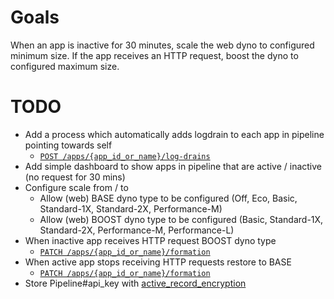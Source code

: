 # Goals

When an app is inactive for 30 minutes, scale the web dyno to configured minimum size.
If the app receives an HTTP request, boost the dyno to configured maximum size.

# TODO

- Add a process which automatically adds logdrain to each app in pipeline pointing towards self
  - [`POST /apps/{app_id_or_name}/log-drains`](https://devcenter.heroku.com/articles/platform-api-reference#log-drain-create)
- Add simple dashboard to show apps in pipeline that are active / inactive (no request for 30 mins)
- Configure scale from / to
  - Allow (web) BASE dyno type to be configured (Off, Eco, Basic, Standard-1X, Standard-2X, Performance-M)
  - Allow (web) BOOST dyno type to be configured (Basic, Standard-1X, Standard-2X, Performance-M, Performance-L)
- When inactive app receives HTTP request BOOST dyno type
  - [`PATCH /apps/{app_id_or_name}/formation`](https://devcenter.heroku.com/articles/platform-api-reference#formation-batch-update)
- When active app stops receiving HTTP requests restore to BASE
  - [`PATCH /apps/{app_id_or_name}/formation`](https://devcenter.heroku.com/articles/platform-api-reference#formation-batch-update)
- Store Pipeline#api_key with [active_record_encryption](https://guides.rubyonrails.org/active_record_encryption.html)
